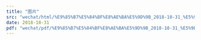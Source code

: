 ```yaml
---
title: "图片"
src: "wechat/html/%E9%85%B7%E5%84%BF%E8%AE%BA%E5%9D%9B_2018-10-31_%E5%9B%BE%E7%89%87_2018-10-31.html"
date: 2018-10-31
pdf: "wechat/pdf/%E9%85%B7%E5%84%BF%E8%AE%BA%E5%9D%9B_2018-10-31_%E5%9B%BE%E7%89%87_2018-10-31.pdf"
---
```

